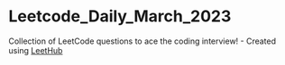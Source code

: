 # Leetcode_Daily_March_2023
Collection of LeetCode questions to ace the coding interview! - Created using [LeetHub](https://github.com/QasimWani/LeetHub)
